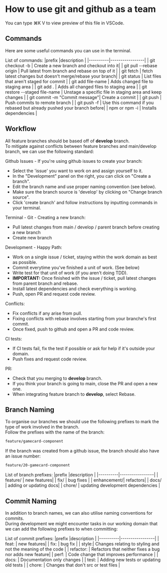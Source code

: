 # How to use git and github as a team
You can type ⌘K V to view preview of this file in VSCode.

## Commands
Here are some useful commands you can use in the terminal. 

List of commands: 
|prefix    |description      |
|----------|-----------------|
| git checkout -b | Create a new branch and checkout into it|
| git pull --rebase origin <branch name>     | Pull latest from branch and rebase on top of it        |
| git fetch    | fetch latest changes but doesn't merge/rebase your branch|
| git status | List files that aren't staged for commit |
| git add file-name | Adds changed file to staging area |
| git add . | Adds all changed files to staging area |
| git restore --staged file-name | Unstage a specific file in staging area and keep changes |
| git commit -m "Commit message"| Create a commit |
| git push | Push commits to remote branch |
| git push -f | Use this command if you rebased but already pushed your branch before|
| npm or npm -i   | Installs dependencies |

## Workflow
All feature branches should be based off of **develop** branch.\
To mitigate against conflicts between feature branches and main/develop branch, we can use the following standard:

Github Issues - If you're using github issues to create your branch: 
- Select the 'issue' you want to work on and assign yourself to it. 
- In the "Development" panel on the right, you can click on "Create a branch". 
- Edit the branch name and use proper naming convention (see below).
- Make sure the branch source is 'develop' by clicking on "Change branch source". 
- Click 'create branch' and follow instructions by inputting commands in your terminal. 

Terminal - Git - Creating a new branch: 
- Pull latest changes from main / develop / parent branch before creating a new branch
- Create new branch 

Development - Happy Path: 
- Work on a single issue / ticket, staying within the work domain as best as possible. 
- Commit everytime you've finished a unit of work. (See below)
- Write test for that unit of work (if you aren't doing TDD).
- **IMPORTANT:** Once finished with the issue / ticket, pull latest changes from parent branch and rebase. 
- Install latest dependencies and check everything is working. 
- Push, open PR and request code review.

Conflicts:
- Fix conflicts if any arise from pull. 
- Fixing conflicts with rebase involves starting from your branche's first commit. 
- Once fixed, push to github and open a PR and code review.

CI tests:
- If CI tests fail, fix the test if possible or ask for help if it's outside your domain. 
- Push fixes and request code review. 

PR:
- Check that you merging to **develop** branch. 
- If you think your branch is going to main, close the PR and open a new one. 
- When integrating feature branch to **develop**, select Rebase. 

## Branch Naming
To organise our branches we should use the following prefixes to mark the type of work involved in the branch.\
Follow the prefixes with the name of the branch:
```zsh
feature/gamecard-component
```
 
If the branch was created from a github issue, the branch should also have an issue number:
```zsh
feature/20-gamecard-component
```

List of branch prefixes:
|prefix    |description      |
|----------|-----------------|
| feature/ | new features|
| fix/     | bug fixes       |
| enhancement/| refactors|
| docs/    | adding or updating docs|
| chore/   | updating development dependencies |

## Commit Naming
In addition to branch names, we can also utilise naming conventions for commits.\
During development we might encounter tasks in our working domain that we can add the following prefixes to when committing:

List of commit prefixes:
|prefix    |description      |
|----------|-----------------|
| feat: | new features|
| fix:    | bug fix       |
| style:| Changes relating to styling and not the meaning of the code |
| refactor:    | Refactors that neither fixes a bug nor adds new feature|
| perf: | Code change that improves performance |
| docs:   | Documentation only changes |
| test: | Adding new tests or updating old tests |
| chore: | Changes that don't src or test files |

